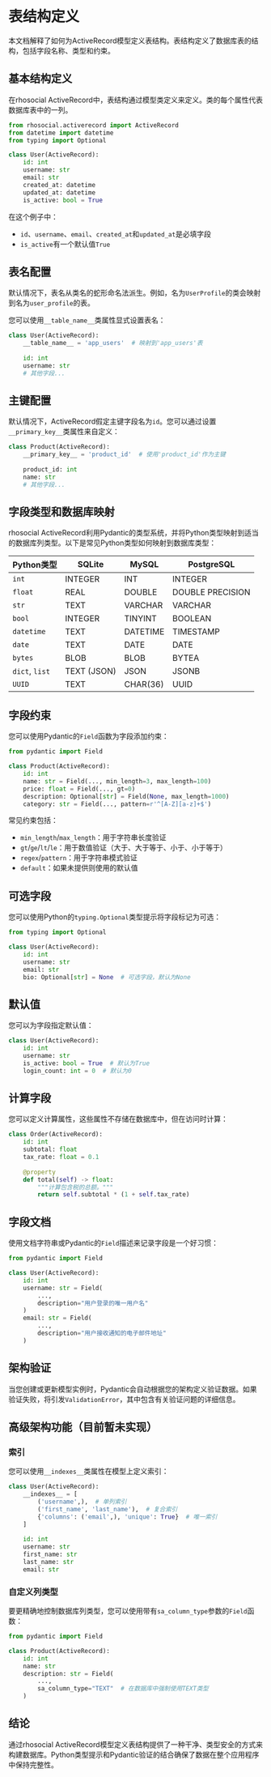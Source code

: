 # 表结构定义

本文档解释了如何为ActiveRecord模型定义表结构。表结构定义了数据库表的结构，包括字段名称、类型和约束。

## 基本结构定义

在rhosocial ActiveRecord中，表结构通过模型类定义来定义。类的每个属性代表数据库表中的一列。

```python
from rhosocial.activerecord import ActiveRecord
from datetime import datetime
from typing import Optional

class User(ActiveRecord):
    id: int
    username: str
    email: str
    created_at: datetime
    updated_at: datetime
    is_active: bool = True
```

在这个例子中：
- `id`、`username`、`email`、`created_at`和`updated_at`是必填字段
- `is_active`有一个默认值`True`

## 表名配置

默认情况下，表名从类名的蛇形命名法派生。例如，名为`UserProfile`的类会映射到名为`user_profile`的表。

您可以使用`__table_name__`类属性显式设置表名：

```python
class User(ActiveRecord):
    __table_name__ = 'app_users'  # 映射到'app_users'表
    
    id: int
    username: str
    # 其他字段...
```

## 主键配置

默认情况下，ActiveRecord假定主键字段名为`id`。您可以通过设置`__primary_key__`类属性来自定义：

```python
class Product(ActiveRecord):
    __primary_key__ = 'product_id'  # 使用'product_id'作为主键
    
    product_id: int
    name: str
    # 其他字段...
```

## 字段类型和数据库映射

rhosocial ActiveRecord利用Pydantic的类型系统，并将Python类型映射到适当的数据库列类型。以下是常见Python类型如何映射到数据库类型：

| Python类型 | SQLite | MySQL | PostgreSQL |
|-------------|--------|-------|------------|
| `int` | INTEGER | INT | INTEGER |
| `float` | REAL | DOUBLE | DOUBLE PRECISION |
| `str` | TEXT | VARCHAR | VARCHAR |
| `bool` | INTEGER | TINYINT | BOOLEAN |
| `datetime` | TEXT | DATETIME | TIMESTAMP |
| `date` | TEXT | DATE | DATE |
| `bytes` | BLOB | BLOB | BYTEA |
| `dict`, `list` | TEXT (JSON) | JSON | JSONB |
| `UUID` | TEXT | CHAR(36) | UUID |

## 字段约束

您可以使用Pydantic的`Field`函数为字段添加约束：

```python
from pydantic import Field

class Product(ActiveRecord):
    id: int
    name: str = Field(..., min_length=3, max_length=100)
    price: float = Field(..., gt=0)
    description: Optional[str] = Field(None, max_length=1000)
    category: str = Field(..., pattern=r'^[A-Z][a-z]+$')
```

常见约束包括：
- `min_length`/`max_length`：用于字符串长度验证
- `gt`/`ge`/`lt`/`le`：用于数值验证（大于、大于等于、小于、小于等于）
- `regex`/`pattern`：用于字符串模式验证
- `default`：如果未提供则使用的默认值

## 可选字段

您可以使用Python的`typing.Optional`类型提示将字段标记为可选：

```python
from typing import Optional

class User(ActiveRecord):
    id: int
    username: str
    email: str
    bio: Optional[str] = None  # 可选字段，默认为None
```

## 默认值

您可以为字段指定默认值：

```python
class User(ActiveRecord):
    id: int
    username: str
    is_active: bool = True  # 默认为True
    login_count: int = 0  # 默认为0
```

## 计算字段

您可以定义计算属性，这些属性不存储在数据库中，但在访问时计算：

```python
class Order(ActiveRecord):
    id: int
    subtotal: float
    tax_rate: float = 0.1
    
    @property
    def total(self) -> float:
        """计算包含税的总额。"""
        return self.subtotal * (1 + self.tax_rate)
```

## 字段文档

使用文档字符串或Pydantic的`Field`描述来记录字段是一个好习惯：

```python
from pydantic import Field

class User(ActiveRecord):
    id: int
    username: str = Field(
        ...,
        description="用户登录的唯一用户名"
    )
    email: str = Field(
        ...,
        description="用户接收通知的电子邮件地址"
    )
```

## 架构验证

当您创建或更新模型实例时，Pydantic会自动根据您的架构定义验证数据。如果验证失败，将引发`ValidationError`，其中包含有关验证问题的详细信息。

## 高级架构功能（目前暂未实现）

### 索引

您可以使用`__indexes__`类属性在模型上定义索引：

```python
class User(ActiveRecord):
    __indexes__ = [
        ('username',),  # 单列索引
        ('first_name', 'last_name'),  # 复合索引
        {'columns': ('email',), 'unique': True}  # 唯一索引
    ]
    
    id: int
    username: str
    first_name: str
    last_name: str
    email: str
```

### 自定义列类型

要更精确地控制数据库列类型，您可以使用带有`sa_column_type`参数的`Field`函数：

```python
from pydantic import Field

class Product(ActiveRecord):
    id: int
    name: str
    description: str = Field(
        ...,
        sa_column_type="TEXT"  # 在数据库中强制使用TEXT类型
    )
```

## 结论

通过rhosocial ActiveRecord模型定义表结构提供了一种干净、类型安全的方式来构建数据库。Python类型提示和Pydantic验证的结合确保了数据在整个应用程序中保持完整性。